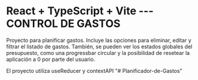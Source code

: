 # React + TypeScript + Vite --- CONTROL DE GASTOS

Proyecto para planificar gastos.
Incluye las opciones para eliminar, editar y filtrar el listado de gastos. También, se pueden ver los estados globales del presupuesto, como una progressbar circular y la posibilidad de resetear la aplicación a 0 por parte del usuario.

El proyecto utiliza useReducer y contextAPI
"# Planificador-de-Gastos" 
